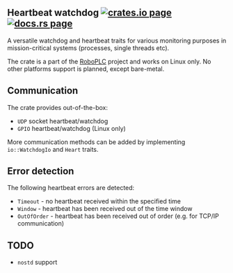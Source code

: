<h2>
  Heartbeat watchdog
  <a href="https://crates.io/crates/heartbeat-watchdog"><img alt="crates.io page" src="https://img.shields.io/crates/v/heartbeat-watchdog.svg"></img></a>
  <a href="https://docs.rs/heartbeat-watchdog"><img alt="docs.rs page" src="https://docs.rs/heartbeat-watchdog/badge.svg"></img></a>
</h2>


A versatile watchdog and heartbeat traits for various monitoring purposes in
mission-critical systems (processes, single threads etc).

The crate is a part of the [RoboPLC](https://www.roboplc.com) project and works
on Linux only. No other platforms support is planned, except bare-metal.

## Communication

The crate provides out-of-the-box:

- `UDP` socket heartbeat/watchdog
- `GPIO` heartbeat/watchdog (Linux only)

More communication methods can be added by implementing `io::WatchdogIo` and `Heart` traits.

## Error detection

The following heartbeat errors are detected:

- `Timeout` - no heartbeat received within the specified time
- `Window` - heartbeat has been received out of the time window
- `OutOfOrder` - heartbeat has been received out of order (e.g. for TCP/IP communication)

## TODO

- `nostd` support
